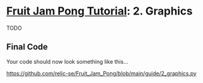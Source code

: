 # [Fruit Jam Pong Tutorial](.#sections): 2. Graphics

TODO

## Final Code

Your code should now look something like this...

https://github.com/relic-se/Fruit_Jam_Pong/blob/main/guide/2_graphics.py
